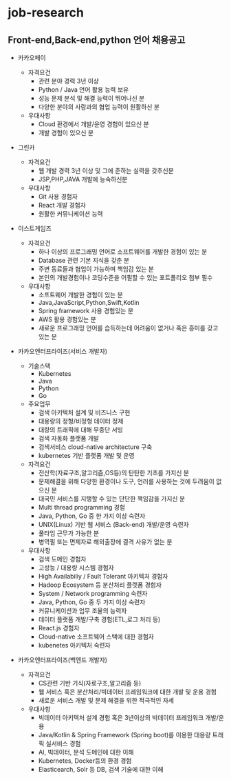 # job-research

## Front-end,Back-end,python 언어 채용공고

- 카카오페이
  - 자격요건
    - 관련 분야 경력 3년 이상
    - Python / Java 언어 활용 능력 보유
    - 성능 문제 분석 및 해결 능력이 뛰어나신 분
    - 다양한 분야의 사람과의 협업 능력이 원활하신 분
  - 우대사항
    - Cloud 환경에서 개발/운영 경험이 있으신 분
    - 개발 경험이 있으신 분
- 그린카
  - 자격요건
    - 웹 개발 경력 3년 이상 및 그에 준하는 실력을 갖추신분
    - JSP,PHP,JAVA 개발에 능숙하신분
  - 우대사항
    - Git 사용 경험자
    - React 개발 경험자
    - 원활한 커뮤니케이션 능력
- 이스트게임즈
  - 자격요건
    - 하나 이상의 프로그래밍 언어로 소프트웨어를 개발한 경험이 있는 분
    - Database 관련 기본 지식을 갖춘 분
    - 주변 동료들과 협업이 가능하며 책임감 있는 분
    - 본인의 개발경험이나 코딩수준을 어필할 수 있는 포트폴리오 첨부 필수
  - 우대사항
    - 소프트웨어 개발한 경험이 있는 분
    - Java,JavaScript,Python,Swift,Kotlin
    - Spring framework 사용 경험있는 분
    - AWS 활용 경험있는 분
    - 새로운 프로그래밍 언어를 습득하는데 어려움이 없거나 혹은 흥미를 갖고 있는 분

- 카카오엔터프라이즈(서비스 개발자)
  - 기술스택
    - Kubernetes
    - Java
    - Python
    - Go
  - 주요업무
    - 검색 아키텍처 설계 및 비즈니스 구현
    - 대용량의 정형/비정형 데이터 정제
    - 대량의 트래픽에 대해 무중단 서빙
    - 검색 자동화 플랫폼 개발
    - 검색서비스 cloud-native architecture 구축
    - kubernetes 기반 플랫폼 개발 및 운영
  - 자격요건
    - 전산학(자료구조,알고리즘,OS등)의 탄탄한 기초를 가지신 분
    - 문제해결을 위해 다양한 환경이나 도구, 언러를 사용하는 것에 두려움이 없으신 분
    - 대국민 서비스를 지탱할 수 있는 단단한 책임감을 가지신 분
    - Multi thread programming 경험
    - Java, Python, Go 중 한 가지 이상 숙련자
    - UNIX(Linux) 기반 웹 서비스 (Back-end) 개발/운영 숙련자
    - 풀타임 근무가 가능한 분
    - 병역필 또는 면제자로 해외출장에 결격 사유가 없는 분
  - 우대사항
    - 검색 도메인 경험자
    - 고성능 / 대용량 시스템 경험자
    - High Availabiliy / Fault Tolerant 아키텍처 경험자
    - Hadoop Ecosystem 등 분산처리 플랫폼 경험자
    - System / Network programming 숙련자
    - Java, Python, Go 중 두 가지 이상  숙련자
    - 커뮤니케이션과 업무 조율의 능력자
    - 데이터 플랫폼 개발/구축 경험(ETL,로그 처리 등)
    - React.js 경험자
    - Cloud-native 소프트웨어 스택에 대한 경험자
    - kubenetes 아키텍처 숙련자
- 카카오엔터프라이즈(백엔드 개발자)
  - 자격요건
    - CS관련 기반 기식(자료구조,알고리즘 등)
    - 웹 서비스 혹은 분산처리/빅데이터 프레임워크에 대한 개발 및 운용 경험
    - 새로운 서비스 개발 및 문제 해결을 위한 적극적인 자세
  - 우대사항
    - 빅데이터 아키텍처 설계 경험 혹은 3년이상의 빅데이터 프레임워크 개발/운용
    - Java/Kotlin & Spring Framework (Spring boot)를 이용한 대용량 트래픽 실서비스 경험
    - AI, 빅데이터, 분석 도메인에 대한 이해
    - Kubernetes, Docker등의 환경 경험
    - Elasticearch, Solr 등 DB, 검색 기술에 대한 이해